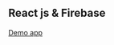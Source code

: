 ## React js & Firebase
<a href="https://react-firebase-ecom.herokuapp.com/" target="_blank">Demo app</a>
